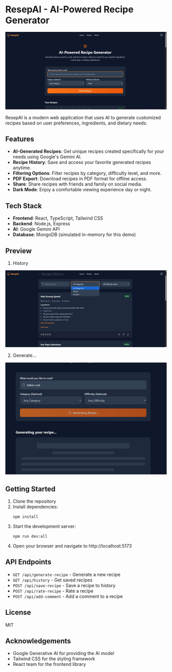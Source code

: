 # ResepAI - AI-Powered Recipe Generator

![Preview Wesbite](assets/preview.jpeg)

ResepAI is a modern web application that uses AI to generate customized recipes based on user preferences, ingredients, and dietary needs.

## Features

- **AI-Generated Recipes**: Get unique recipes created specifically for your needs using Google's Gemini AI.
- **Recipe History**: Save and access your favorite generated recipes anytime.
- **Filtering Options**: Filter recipes by category, difficulty level, and more.
- **PDF Export**: Download recipes in PDF format for offline access.
- **Share**: Share recipes with friends and family on social media.
- **Dark Mode**: Enjoy a comfortable viewing experience day or night.

## Tech Stack

- **Frontend**: React, TypeScript, Tailwind CSS
- **Backend**: Node.js, Express
- **AI**: Google Gemini API
- **Database**: MongoDB (simulated in-memory for this demo)

## Preview 

1. History

![Gambar History](assets/hasil.jpeg)

2. Generate...

![Gambar Generate](assets/generate.jpeg)


## Getting Started

1. Clone the repository
2. Install dependencies:
   ```
   npm install
   ```
3. Start the development server:
   ```
   npm run dev:all
   ```
4. Open your browser and navigate to http://localhost:5173

## API Endpoints

- `GET /api/generate-recipe` - Generate a new recipe
- `GET /api/history` - Get saved recipes
- `POST /api/save-recipe` - Save a recipe to history
- `POST /api/rate-recipe` - Rate a recipe
- `POST /api/add-comment` - Add a comment to a recipe

## License

MIT

## Acknowledgements

- Google Generative AI for providing the AI model
- Tailwind CSS for the styling framework
- React team for the frontend library